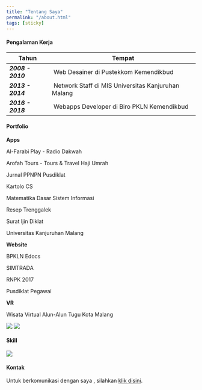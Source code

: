 ```yaml
---
title: "Tentang Saya"
permalink: "/about.html"
tags: [sticky]
---
```


#### Pengalaman Kerja


| Tahun |  Tempat |
| --- | --- |
| ***2008 - 2010*** |  Web Desainer di Pustekkom Kemendikbud |
| ***2013 - 2014*** |  Network Staff di MIS Universitas Kanjuruhan Malang |
| ***2016 - 2018*** |  Webapps Developer di Biro PKLN Kemendikbud |




#### Portfolio

**Apps**

Al-Farabi Play - Radio Dakwah 

Arofah Tours - Tours & Travel Haji Umrah

Jurnal PPNPN Pusdiklat

Kartolo CS 

Matematika Dasar Sistem Informasi

Resep Trenggalek

Surat Ijin Diklat

Universitas Kanjuruhan Malang



**Website**

BPKLN Edocs 

SIMTRADA

RNPK 2017

Pusdiklat Pegawai

**VR**

Wisata Virtual Alun-Alun Tugu Kota Malang

![](http://117.53.44.33/img/vr1.png)
![](http://117.53.44.33/img/vr2.png)


#### Skill

![](http://117.53.44.33/img/sk1l.png)

#### Kontak

Untuk berkomunikasi dengan saya , silahkan [klik disini]({{site.baseurl}}/contact.html).
